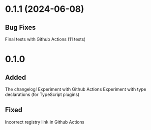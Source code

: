 # 0.1.1 (2024-06-08)

## Bug Fixes

Final tests with Github Actions (11 tests)

# 0.1.0

## Added

The changelog!
Experiment with Github Actions
Experiment with type declarations (for TypeScript plugins)

## Fixed

Incorrect registry link in Github Actions